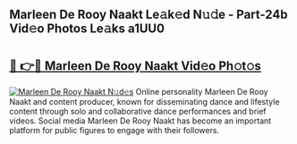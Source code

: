 ## Marleen De Rooy Naakt Le𝚊k𝚎d N𝚞𝚍e - Part-24b Vid𝚎o Photos Le𝚊ks a1UU0

# <h2><a href="http://fb8ljp.evod.top/?m=Marleen+De+Rooy+Naakt">🔗 👉🔴 Marleen De Rooy Naakt Vid𝚎o Ph𝚘t𝚘s</a></h2>

[![Marleen De Rooy Naakt N𝚞d𝚎s](https://i.imgur.com/8V9OHl7.gif)](http://fb8ljp.evod.top/?m=Marleen+De+Rooy+Naakt)
Online personality Marleen De Rooy Naakt and content producer, known for disseminating dance and lifestyle content through solo and collaborative dance performances and brief videos. Social media Marleen De Rooy Naakt has become an important platform for public figures to engage with their followers. 
